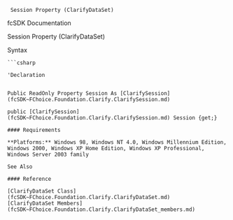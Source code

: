 ﻿     Session Property (ClarifyDataSet)                                                   

fcSDK Documentation

Session Property (ClarifyDataSet)

Syntax

```vbnet
```csharp

'Declaration
 

Public ReadOnly Property Session As [ClarifySession](fcSDK~FChoice.Foundation.Clarify.ClarifySession.md)

public [ClarifySession](fcSDK~FChoice.Foundation.Clarify.ClarifySession.md) Session {get;}

#### Requirements

**Platforms:** Windows 98, Windows NT 4.0, Windows Millennium Edition, Windows 2000, Windows XP Home Edition, Windows XP Professional, Windows Server 2003 family

See Also

#### Reference

[ClarifyDataSet Class](fcSDK~FChoice.Foundation.Clarify.ClarifyDataSet.md)  
[ClarifyDataSet Members](fcSDK~FChoice.Foundation.Clarify.ClarifyDataSet_members.md)